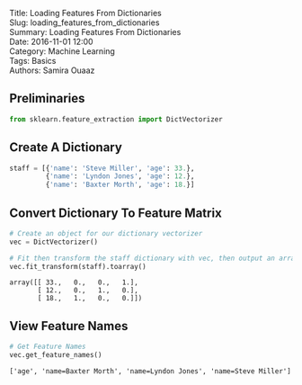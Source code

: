 Title: Loading Features From Dictionaries  
Slug: loading_features_from_dictionaries   
Summary: Loading Features From Dictionaries  
Date: 2016-11-01 12:00  
Category: Machine Learning  
Tags: Basics  
Authors: Samira Ouaaz   

## Preliminaries


```python
from sklearn.feature_extraction import DictVectorizer
```

## Create A Dictionary


```python
staff = [{'name': 'Steve Miller', 'age': 33.},
         {'name': 'Lyndon Jones', 'age': 12.},
         {'name': 'Baxter Morth', 'age': 18.}]
```

## Convert Dictionary To Feature Matrix


```python
# Create an object for our dictionary vectorizer
vec = DictVectorizer()
```


```python
# Fit then transform the staff dictionary with vec, then output an array
vec.fit_transform(staff).toarray()
```




    array([[ 33.,   0.,   0.,   1.],
           [ 12.,   0.,   1.,   0.],
           [ 18.,   1.,   0.,   0.]])



## View Feature Names


```python
# Get Feature Names
vec.get_feature_names()
```




    ['age', 'name=Baxter Morth', 'name=Lyndon Jones', 'name=Steve Miller']
